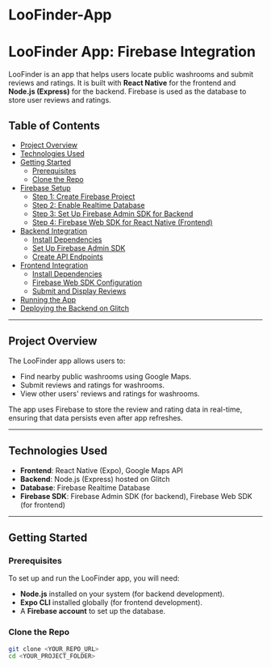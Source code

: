 # LooFinder-App
# LooFinder App: Firebase Integration

LooFinder is an app that helps users locate public washrooms and submit reviews and ratings. It is built with **React Native** for the frontend and **Node.js (Express)** for the backend. Firebase is used as the database to store user reviews and ratings.

## Table of Contents

- [Project Overview](#project-overview)
- [Technologies Used](#technologies-used)
- [Getting Started](#getting-started)
  - [Prerequisites](#prerequisites)
  - [Clone the Repo](#clone-the-repo)
- [Firebase Setup](#firebase-setup)
  - [Step 1: Create Firebase Project](#step-1-create-firebase-project)
  - [Step 2: Enable Realtime Database](#step-2-enable-realtime-database)
  - [Step 3: Set Up Firebase Admin SDK for Backend](#step-3-set-up-firebase-admin-sdk-for-backend)
  - [Step 4: Firebase Web SDK for React Native (Frontend)](#step-4-firebase-web-sdk-for-react-native-frontend)
- [Backend Integration](#backend-integration)
  - [Install Dependencies](#install-dependencies)
  - [Set Up Firebase Admin SDK](#set-up-firebase-admin-sdk)
  - [Create API Endpoints](#create-api-endpoints)
- [Frontend Integration](#frontend-integration)
  - [Install Dependencies](#install-dependencies-frontend)
  - [Firebase Web SDK Configuration](#firebase-web-sdk-configuration)
  - [Submit and Display Reviews](#submit-and-display-reviews)
- [Running the App](#running-the-app)
- [Deploying the Backend on Glitch](#deploying-the-backend-on-glitch)

---

## Project Overview

The LooFinder app allows users to:
- Find nearby public washrooms using Google Maps.
- Submit reviews and ratings for washrooms.
- View other users' reviews and ratings for washrooms.

The app uses Firebase to store the review and rating data in real-time, ensuring that data persists even after app refreshes.

---

## Technologies Used

- **Frontend**: React Native (Expo), Google Maps API
- **Backend**: Node.js (Express) hosted on Glitch
- **Database**: Firebase Realtime Database
- **Firebase SDK**: Firebase Admin SDK (for backend), Firebase Web SDK (for frontend)

---

## Getting Started

### Prerequisites

To set up and run the LooFinder app, you will need:
- **Node.js** installed on your system (for backend development).
- **Expo CLI** installed globally (for frontend development).
- A **Firebase account** to set up the database.

### Clone the Repo

```bash
git clone <YOUR_REPO_URL>
cd <YOUR_PROJECT_FOLDER>
